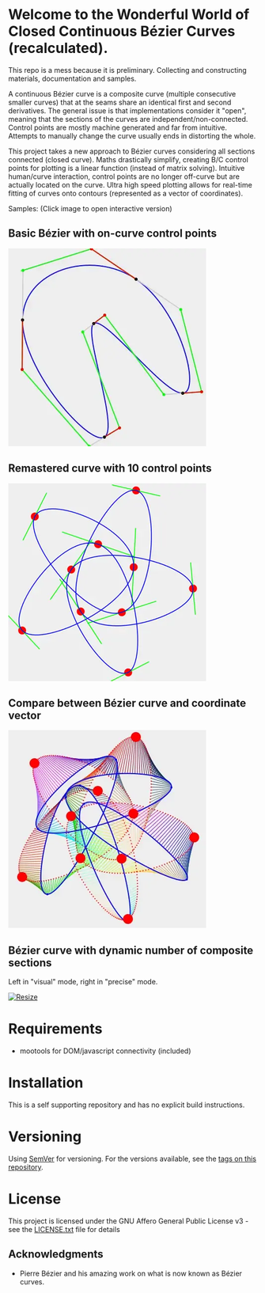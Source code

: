 # Welcome to the Wonderful World of Closed Continuous Bézier Curves (recalculated).

This repo is a mess because it is preliminary.
Collecting and constructing materials, documentation and samples.

A continuous Bézier curve is a composite curve (multiple consecutive smaller curves) that at the seams share an identical first and second derivatives.
The general issue is that implementations consider it "open", meaning that the sections of the curves are independent/non-connected.
Control points are mostly machine generated and far from intuitive.
Attempts to manually change the curve usually ends in distorting the whole.

This project takes a new approach to Bézier curves considering all sections connected (closed curve).
Maths drastically simplify, creating B/C control points for plotting is a linear function (instead of matrix solving).
Intuitive human/curve interaction, control points are no longer off-curve but are actually located on the curve.
Ultra high speed plotting allows for real-time fitting of curves onto contours (represented as a vector of coordinates).

Samples: (Click image to open interactive version)

## Basic Bézier with on-curve control points

[![Animated](animated-400x400.webp)](https://RockingShip.github.io/ccbc/animated.html)

## Remastered curve with 10 control points

[![Remastered](remastered-400x400.webp)](https://RockingShip.github.io/ccbc/remastered.html)

## Compare between Bézier curve and coordinate vector

[![Compare](compare-400x400.webp)](https://RockingShip.github.io/ccbc/compare.html)

## Bézier curve with dynamic number of composite sections

Left in "visual" mode, right in "precise" mode.

[![Resize](resize-400x400.webp)](https://RockingShip.github.io/ccbc/resize.html)

# Requirements

*   mootools for DOM/javascript connectivity (included)

# Installation

This is a self supporting repository and has no explicit build instructions.

# Versioning

Using [SemVer](http://semver.org/) for versioning. For the versions available, see the [tags on this repository](https://github.com/RockingShip/ccbc/tags).

# License

This project is licensed under the GNU Affero General Public License v3 - see the [LICENSE.txt](LICENSE.txt) file for details

## Acknowledgments

* Pierre Bézier and his amazing work on what is now known as Bézier curves.
